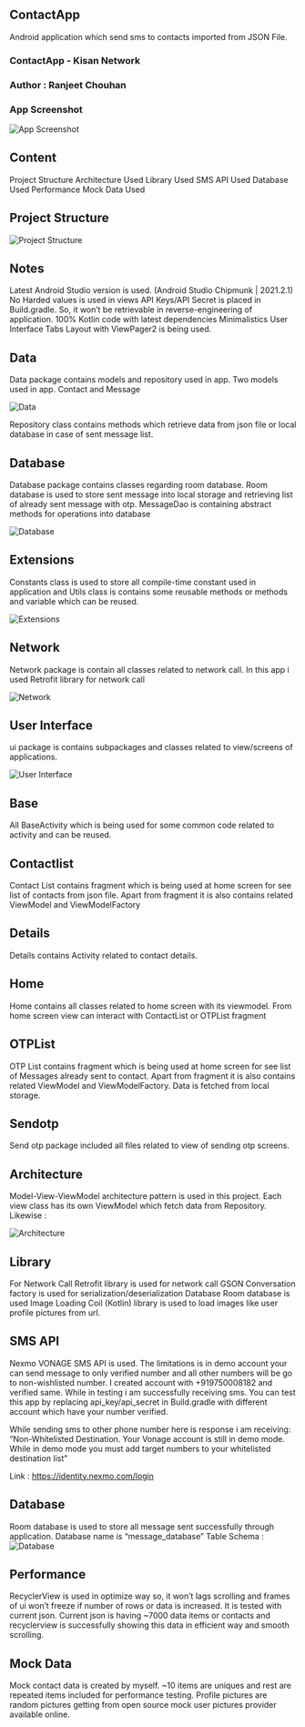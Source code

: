 ## ContactApp
Android application which send sms to contacts imported from JSON File.

### ContactApp 	-	Kisan Network

### Author		: 	Ranjeet Chouhan
 
### App Screenshot

![App Screenshot](screenshot/AppScreenshot1.JPEG)



## Content
Project Structure
Architecture Used
Library Used
SMS API Used
Database Used
Performance 
Mock Data Used



## Project Structure
![Project Structure](screenshot/Image1.png)


## Notes
Latest Android Studio version is used. (Android Studio Chipmunk | 2021.2.1)
No Harded values is used in views
API Keys/API Secret is placed in Build.gradle. So, it won’t be retrievable in 
reverse-engineering of application.
100% Kotlin code with latest dependencies
Minimalistics User Interface
Tabs Layout with ViewPager2 is being used. 

## Data
Data package contains models and repository used in app. 
Two models used in app. Contact and Message

![Data](screenshot/Image3.png)

Repository class contains methods which retrieve data from json file or local database in 
case of sent message list.

## Database

Database package contains classes regarding room database. Room database is used   to store sent message into local storage and retrieving list of already sent message with otp.
MessageDao is containing abstract methods for operations into database

![Database](screenshot/Image4.png)


## Extensions

Constants class is used to store all compile-time constant used in application and Utils 
class is contains some reusable methods or methods and variable which can be reused.

![Extensions](screenshot/Image5.png)


## Network
Network package is contain all classes related to network call. In this app i used Retrofit 
library for network call

![Network](screenshot/Image6.png)

## User Interface 
ui package is contains subpackages and classes related to view/screens of applications.

![User Interface ](screenshot/Image7.png)

## Base
All BaseActivity which is being used for some common code related to activity and can 
be reused.

## Contactlist
Contact List contains fragment which is being used at home screen for see list of 
contacts from json file. Apart from fragment it is also contains related ViewModel and 
ViewModelFactory

## Details
Details contains Activity related to contact details. 

## Home
Home contains all classes related to home screen with its viewmodel. From home 
screen view can interact with ContactList or OTPList fragment

## OTPList
OTP List contains fragment which is being used at home screen for see list of 
Messages already sent to contact. Apart from fragment it is also contains related 
ViewModel and ViewModelFactory. Data is fetched from local storage.

## Sendotp
Send otp package included all files related to view of sending otp screens.

## Architecture

Model-View-ViewModel architecture pattern is used in this project. Each view class has its own ViewModel which fetch data from Repository.
Likewise : 

![Architecture](screenshot/Image9.png)

## Library

For Network Call
Retrofit library is used for network call
GSON Conversation factory is used for serialization/deserialization 
Database
Room database is used
Image Loading
Coil (Kotlin) library is used to load images like user profile pictures from url.


## SMS API

Nexmo VONAGE SMS API is used. The limitations is in demo account your can send message to only verified number and all other numbers will be go to non-wishlisted number. I created account with +919750008182 and verified same. While in testing i am successfully receiving sms. You can test this app by replacing api_key/api_secret in Build.gradle with different account which have your number verified.

While sending sms to other phone number here is response i am receiving:
“Non-Whitelisted Destination. Your Vonage account is still in demo mode. While in demo mode you must add target numbers to your whitelisted destination list”

Link : https://identity.nexmo.com/login

## Database

Room database is used to store all message sent successfully through application.
Database name is “message_database”
Table Schema : 
![Database](screenshot/Image10.png)


## Performance

RecyclerView is used in optimize way so, it won’t lags scrolling and frames of ui won’t freeze if number of rows or data is increased. It is tested with current json. Current json is having ~7000 data items or contacts and recyclerview is successfully showing this data in efficient way and smooth scrolling.


## Mock Data

Mock contact data is created by myself. ~10 items are uniques and rest are repeated items included for performance testing. Profile pictures are random pictures getting from open source mock user pictures provider available online.



